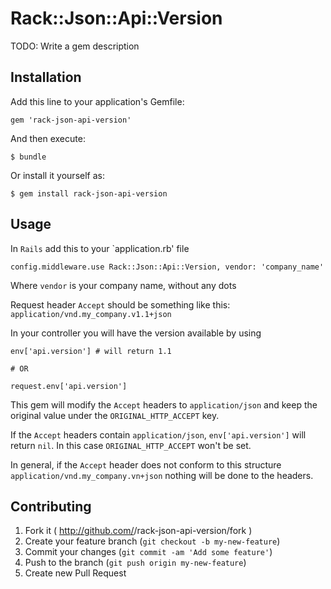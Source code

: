 # Rack::Json::Api::Version

TODO: Write a gem description

## Installation

Add this line to your application's Gemfile:

    gem 'rack-json-api-version'

And then execute:

    $ bundle

Or install it yourself as:

    $ gem install rack-json-api-version

## Usage

In `Rails` add this to your `application.rb' file

    config.middleware.use Rack::Json::Api::Version, vendor: 'company_name'

Where `vendor` is your company name, without any dots

Request header `Accept` should be something like this: `application/vnd.my_company.v1.1+json`

In your controller you will have the version available by using

    env['api.version'] # will return 1.1

    # OR

    request.env['api.version']

This gem will modify the `Accept` headers to `application/json` and keep the original value under the `ORIGINAL_HTTP_ACCEPT` key.

If the `Accept` headers contain `application/json`, `env['api.version']` will return `nil`. In this case `ORIGINAL_HTTP_ACCEPT` won't be set.

In general, if the `Accept` header does not conform to this structure `application/vnd.my_company.vn+json` nothing will be done to the headers.

## Contributing

1. Fork it ( http://github.com/<my-github-username>/rack-json-api-version/fork )
2. Create your feature branch (`git checkout -b my-new-feature`)
3. Commit your changes (`git commit -am 'Add some feature'`)
4. Push to the branch (`git push origin my-new-feature`)
5. Create new Pull Request

